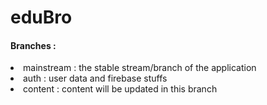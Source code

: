 # eduBro

<H4>Branches : </H4>
<li>mainstream : the stable stream/branch of the application</li>
<li>auth : user data and firebase stuffs</li>
<li>content : content will be updated in this branch</li>
